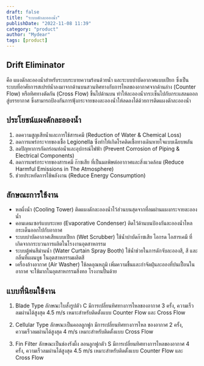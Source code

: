 ```yaml
---
draft: false
title: "ระบบดักละอองน้ำ"
publishDate: "2022-11-08 11:39"
category: "product"
author: "Mydear"
tags: [product]
---
```


## Drift Eliminator

คือ แผงดักละอองน้ำสำหรับระบบระบายความร้อนด้วยน้ำ และระบบบำบัดอากาศแบบเปียก ซึ่งเป็นระบบที่อาศัยการสเปรย์น้ำลงมาจากด้านบนสวนทิศทางกับการไหลของอากาศจากด้านล่าง (Counter Flow) หรือทิศทางตัดกัน (Cross Flow) ขึ้นไปด้านบน ทำให้ละอองน้ำกระเซ็นไปกับกระแสลมออกสู่บรรยากาศ ซึ่งสามารถป้องกันการฟุ้งกระจายของละอองน้ำให้ลดลงได้ด้วยการติดแผงดักละอองน้ำ

## ประโยชน์แผงดักละอองน้ำ

1. ลดความสูญเสียน้ำและการใช้สารเคมี (Reduction of Water & Chemical Loss)
2. ลดการแพร่กระจายของเชื้อ Legionella ซึ่งทำให้เกิดโรคติดเชื้อทางเดินหายใจแบบเฉียบพลัน
3. ลดปัญหาการกัดกร่อนท่อน้ำและอุปกรณ์ไฟฟ้า (Prevent Corrosion of Piping & Electrical Components)
4. ลดการแพร่กระจายของสารเคมี ก๊าซเสีย ที่เป็นมลพิษต่ออากาศและสิ่งแวดล้อม (Reduce Harmful Emissions in The Atmosphere)
5. ช่วยประหยัดการใช้พลังงาน (Reduce Energy Consumption)

## ลักษณะการใช้งาน

<!-- ![Drift Eliminator Types](image_url_for_drift_eliminator_types.jpg) -->

- หอผึ่งน้ำ (Cooling Tower) ติดแผงดักละอองน้ำไว้ส่วนบนสุดจากที่ลมผ่านแผงกระจายละอองน้ำ
- คอนเดนเซอร์แบบระเหย (Evaporative Condenser) ติดไว้ด้านบนป้องกันละอองน้ำไหลกระเด็นออกไปกับอากาศ
- ระบบบำบัดอากาศเสียแบบเปียก (Wet Scrubber) ใช้น้ำบำบัดก๊าซเสีย ไอกรด ไอสารเคมี ที่เกิดจากกระบวนการผลิตในโรงงานอุตสาหกรรม
- ระบบตู้พ่นสีม่านน้ำ (Water Curtain Spray Booth) ใช้น้ำช่วยในการดักจับละอองสี, สี และกลิ่นที่แผนบูธ ในอุตสาหกรรมผลิตสี
- เครื่องล้างอากาศ (Air Washer) ใช้ลดอุณหภูมิ เพิ่มความชื้นและกำจัดฝุ่นละอองที่ปนเปื้อนในอากาศ จะใช้มากในอุตสาหกรรมสิ่งทอ โรงงานปั่นด้าย

<!-- ![Air Washer](image_url_for_air_washer.jpg) -->

## แบบที่นิยมใช้งาน

<!-- ![Drift Eliminator Models](image_url_for_drift_eliminator_models.jpg) -->

1. Blade Type ลักษณะใบสั้งรูปตัว C มีการเปลี่ยนทิศทางการไหลของอากาศ 3 ครั้ง, ความเร็วลมผ่านได้สูงสุด 4.5 m/s เหมาะสำหรับติดตั้งแบบ Counter Flow และ Cross Flow

2. Cellular Type ลักษณะเป็นคอลลูกฟูก มีการเปลี่ยนทิศทางการไหล ของอากาศ 2 ครั้ง, ความเร็วลมผ่านได้สูงสุด 4 m/s เหมาะสำหรับติดตั้งแบบ Cross Flow

3. Fin Filter ลักษณะเป็นช่องรังผึ้ง ลอนลูกฟูกตัว S มีการเปลี่ยนทิศทางการไหลของอากาศ 4 ครั้ง, ความเร็วลมผ่านได้สูงสุด 4.5 m/s เหมาะสำหรับติดตั้งแบบ Counter Flow และ Cross Flow